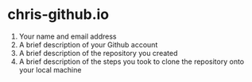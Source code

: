 # chris-github.io

1.	Your name and email address
2.	A brief description of your Github account
3.	A brief description of the repository you created
4.	A brief description of the steps you took to clone the repository onto your local machine
